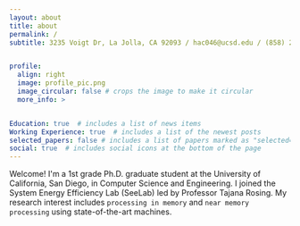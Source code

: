 ```yaml
---
layout: about
title: about
permalink: /
subtitle: 3235 Voigt Dr, La Jolla, CA 92093 / hac046@ucsd.edu / (858) 205-9524


profile:
  align: right
  image: profile_pic.png
  image_circular: false # crops the image to make it circular
  more_info: >


Education: true  # includes a list of news items
Working Experience: true  # includes a list of the newest posts
selected_papers: false # includes a list of papers marked as "selected={true}"
social: true  # includes social icons at the bottom of the page
---
```


Welcome!
I'm a 1st grade Ph.D. graduate student at the University of California, San Diego, in Computer Science and Engineering.
I joined the System Energy Efficiency Lab (SeeLab) led by Professor Tajana Rosing. 
My research interest includes `processing in memory` and `near memory processing` using state-of-the-art machines.